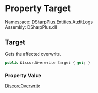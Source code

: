 # Property Target

Namespace: [DSharpPlus.Entities.AuditLogs](DSharpPlus.Entities.AuditLogs.md)  
Assembly: DSharpPlus.dll

## <a id="DSharpPlus_Entities_AuditLogs_DiscordAuditLogOverwriteEntry_Target"></a>Target

Gets the affected overwrite.

```csharp
public DiscordOverwrite Target { get; }
```

### Property Value

[DiscordOverwrite](DSharpPlus.Entities.DiscordOverwrite.md)


